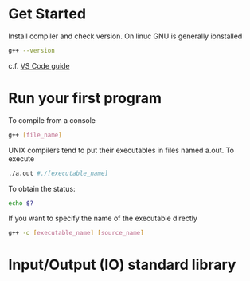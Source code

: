 # Get Started

Install compiler and check version. On linuc GNU is generally ionstalled 

```Bash
g++ --version
```

c.f. [VS Code guide](https://code.visualstudio.com/docs/languages/cpp)

# Run your first program

To compile from a console
```Bash
g++ [file_name]
```
UNIX compilers tend to put their executables in files named a.out.
To execute 
```Bash
./a.out #./[executable_name]
```
To obtain the status:
```Bash
echo $?
```
If you want to specify the name of the executable directly 

```Bash
g++ -o [executable_name] [source_name]
```
# Input/Output (IO) standard library

